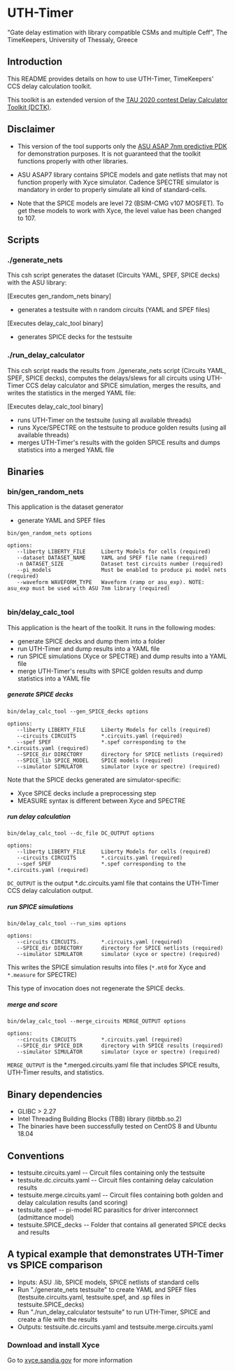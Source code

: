 # UTH-Timer
"Gate delay estimation with library compatible CSMs and multiple Ceff", The TimeKeepers, University of Thessaly, Greece

## Introduction

This README provides details on how to use UTH-Timer, TimeKeepers' CCS delay calculation toolkit.

This toolkit is an extended version of the [TAU 2020 contest Delay Calculator Toolkit (DCTK)](https://github.com/geochrist/dctk/tree/tau2020).

## Disclaimer
* This version of the tool supports only the [ASU ASAP 7nm predictive PDK](https://github.com/The-OpenROAD-Project/asap7) for demonstration purposes. It is not guaranteed that the toolkit functions properly with other libraries.

* ASU ASAP7 library contains SPICE models and gate netlists that may not function properly with Xyce simulator. Cadence SPECTRE simulator is mandatory in order to properly simulate all kind of standard-cells.

* Note that the SPICE models are level 72 (BSIM-CMG v107 MOSFET). To get these models to work with Xyce, the level value has been changed to 107.

## Scripts

### ./generate_nets

This csh script generates the dataset (Circuits YAML, SPEF, SPICE decks) with the ASU library:

[Executes gen_random_nets binary]
* generates a testsuite with n random circuits (YAML and SPEF files)

[Executes delay_calc_tool binary]
* generates SPICE decks for the testsuite


### ./run_delay_calculator

This csh script reads the results from ./generate_nets script (Circuits YAML, SPEF, SPICE decks), computes the delays/slews for all circuits using UTH-Timer CCS delay calculator and SPICE simulation, merges the results, and writes the statistics in the merged YAML file:

[Executes delay_calc_tool binary]
* runs UTH-Timer on the testsuite (using all available threads)
* runs Xyce/SPECTRE on the testsuite to produce golden results (using all available threads)
* merges UTH-Timer's results with the golden SPICE results and dumps statistics into a merged YAML file

## Binaries

### bin/gen_random_nets

This application is the dataset generator 
* generate YAML and SPEF files

```
bin/gen_random_nets options

options:
   --liberty LIBERTY_FILE     Liberty Models for cells (required)
   --dataset DATASET_NAME     YAML and SPEF file name (required)
   -n DATASET_SIZE            Dataset test circuits number (required)
   --pi_models                Must be enabled to produce pi model nets (required)
   --waveform WAVEFORM_TYPE   Waveform (ramp or asu_exp). NOTE: asu_exp must be used with ASU 7nm library (required)
   
```

### bin/delay_calc_tool

This application is the heart of the toolkit. It runs in the following modes:

* generate SPICE decks and dump them into a folder
* run UTH-Timer and dump results into a YAML file
* run SPICE simulations (Xyce or SPECTRE) and dump results into a YAML file
* merge UTH-Timer's results with SPICE golden results and dump statistics into a YAML file

##### generate SPICE decks

```
bin/delay_calc_tool --gen_SPICE_decks options

options:
   --liberty LIBERTY_FILE     Liberty Models for cells (required)
   --circuits CIRCUITS        *.circuits.yaml (required)
   --spef SPEF                *.spef corresponding to the *.circuits.yaml (required)
   --SPICE_dir DIRECTORY      directory for SPICE netlists (required)
   --SPICE_lib SPICE_MODEL    SPICE models (required)
   --simulator SIMULATOR      simulator (xyce or spectre) (required) 

```

Note that the SPICE decks generated are simulator-specific:

* Xyce SPICE decks include a preprocessing step
* MEASURE syntax is different between Xyce and SPECTRE

##### run delay calculation
```
bin/delay_calc_tool --dc_file DC_OUTPUT options

options:
   --liberty LIBERTY_FILE     Liberty Models for cells (required)
   --circuits CIRCUITS        *.circuits.yaml (required)
   --spef SPEF                *.spef corresponding to the *.circuits.yaml (required)

```

`DC_OUTPUT` is the output *.dc.circuits.yaml file that contains the UTH-Timer CCS delay calculation output.

##### run SPICE simulations

```
bin/delay_calc_tool --run_sims options

options:
   --circuits CIRCUITS.       *.circuits.yaml (required)
   --SPICE_dir DIRECTORY      directory for SPICE netlists (required)
   --simulator SIMULATOR      simulator (xyce or spectre) (required) 

```

This writes the SPICE simulation results into files (`*.mt0` for Xyce and `*.measure` for SPECTRE)

This type of invocation does not regenerate the SPICE decks.

##### merge and score
```
bin/delay_calc_tool --merge_circuits MERGE_OUTPUT options

options:
   --circuits CIRCUITS        *.circuits.yaml (required)
   --SPICE_dir SPICE_DIR      directory with SPICE results (required)
   --simulator SIMULATOR      simulator (xyce or spectre) (required) 
```

`MERGE_OUTPUT` is the *.merged.circuits.yaml file that includes SPICE results, UTH-Timer results, and statistics.

## Binary dependencies

* GLIBC > 2.27
* Intel Threading Building Blocks (TBB) library (libtbb.so.2)
* The binaries have been successfully tested on CentOS 8 and Ubuntu 18.04

## Conventions

* testsuite.circuits.yaml -- Circuit files containing only the testsuite
* testsuite.dc.circuits.yaml -- Circuit files containing delay calculation results
* testsuite.merge.circuits.yaml -- Circuit files containing both golden and delay calculation results (and scoring)
* testsuite.spef -- pi-model RC parasitics for driver interconnect (admittance model)
* testsuite.SPICE_decks -- Folder that contains all generated SPICE decks and results


## A typical example that demonstrates UTH-Timer vs SPICE comparison

* Inputs: ASU .lib, SPICE models, SPICE netlists of standard cells
* Run "./generate_nets testsuite" to create YAML and SPEF files (testsuite.circuits.yaml, testsuite.spef, and .sp files in testsuite.SPICE_decks)
* Run "./run_delay_calculator testsuite" to run UTH-Timer, SPICE and create a file with the results
* Outputs: testsuite.dc.circuits.yaml and testsuite.merge.circuits.yaml

### Download and install Xyce

  Go to [xyce.sandia.gov](xyce.sandia.gov) for more information

